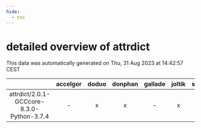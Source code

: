 ```yaml
---
hide:
  - toc
---
```


detailed overview of attrdict
=============================


This data was automatically generated on Thu, 31 Aug 2023 at 14:42:57 CEST  

| |accelgor|doduo|donphan|gallade|joltik|skitty|swalot|victini|
| :---: | :---: | :---: | :---: | :---: | :---: | :---: | :---: | :---: |
|attrdict/2.0.1-GCCcore-8.3.0-Python-3.7.4|-|x|x|-|x|x|-|x|
